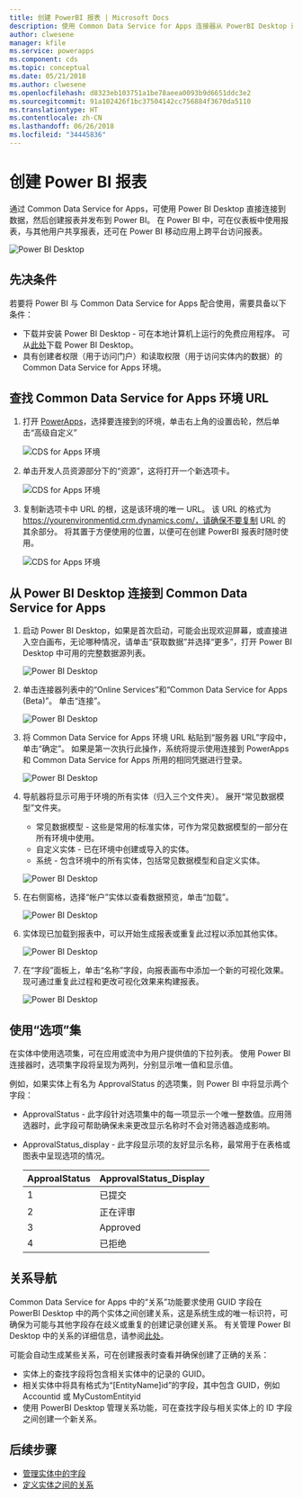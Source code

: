 ```yaml
---
title: 创建 PowerBI 报表 | Microsoft Docs
description: 使用 Common Data Service for Apps 连接器从 PowerBI Desktop 连接到数据。
author: clwesene
manager: kfile
ms.service: powerapps
ms.component: cds
ms.topic: conceptual
ms.date: 05/21/2018
ms.author: clwesene
ms.openlocfilehash: d8323eb103751a1be78aeea0093b9d6651ddc3e2
ms.sourcegitcommit: 91a102426f1bc37504142cc756884f3670da5110
ms.translationtype: HT
ms.contentlocale: zh-CN
ms.lasthandoff: 06/26/2018
ms.locfileid: "34445836"
---
```

# <a name="create-a-power-bi-report"></a>创建 Power BI 报表
通过 Common Data Service for Apps，可使用 Power BI Desktop 直接连接到数据，然后创建报表并发布到 Power BI。 在 Power BI 中，可在仪表板中使用报表，与其他用户共享报表，还可在 Power BI 移动应用上跨平台访问报表。

![Power BI Desktop](./media/data-platform-cds-powerbi-connector/PBIDesktop.png "Power BI Desktop")

## <a name="prerequisites"></a>先决条件

若要将 Power BI 与 Common Data Service for Apps 配合使用，需要具备以下条件：

* 下载并安装 Power BI Desktop - 可在本地计算机上运行的免费应用程序。 可从[此处](https://powerbi.microsoft.com/desktop/)下载 Power BI Desktop。
* 具有创建者权限（用于访问门户）和读取权限（用于访问实体内的数据）的 Common Data Service for Apps 环境。

## <a name="finding-your-common-data-service-for-apps-environment-url"></a>查找 Common Data Service for Apps 环境 URL

1. 打开 [PowerApps](https://web.powerapps.com)，选择要连接到的环境，单击右上角的设置齿轮，然后单击“高级自定义”

    ![CDS for Apps 环境](./media/data-platform-cds-powerbi-connector/CDSEnv1.png "CDS for Apps 环境")

2. 单击开发人员资源部分下的“资源”，这将打开一个新选项卡。

    ![CDS for Apps 环境](./media/data-platform-cds-powerbi-connector/CDSEnv2.png "CDS for Apps 环境")

3. 复制新选项卡中 URL 的根，这是该环境的唯一 URL。 该 URL 的格式为 https://yourenvironmentid.crm.dynamics.com/，请确保不要复制 URL 的其余部分。 将其置于方便使用的位置，以便可在创建 PowerBI 报表时随时使用。

    ![CDS for Apps 环境](./media/data-platform-cds-powerbi-connector/CDSEnv3.png "CDS for Apps 环境")

## <a name="connecting-to-common-data-service-for-apps-from-power-bi-desktop"></a>从 Power BI Desktop 连接到 Common Data Service for Apps

1. 启动 Power BI Desktop，如果是首次启动，可能会出现欢迎屏幕，或直接进入空白画布，无论哪种情况，请单击“获取数据”并选择“更多”，打开 Power BI Desktop 中可用的完整数据源列表。

    ![Power BI Desktop](./media/data-platform-cds-powerbi-connector/CreateReport1.png "Power BI Desktop")

2. 单击连接器列表中的“Online Services”和“Common Data Service for Apps (Beta)”。 单击“连接”。

    ![Power BI Desktop](./media/data-platform-cds-powerbi-connector/CreateReport2.png "Power BI Desktop")

3. 将 Common Data Service for Apps 环境 URL 粘贴到“服务器 URL”字段中，单击“确定”。 如果是第一次执行此操作，系统将提示使用连接到 PowerApps 和 Common Data Service for Apps 所用的相同凭据进行登录。

    ![Power BI Desktop](./media/data-platform-cds-powerbi-connector/CreateReport3.png "Power BI Desktop")

4. 导航器将显示可用于环境的所有实体（归入三个文件夹）。 展开“常见数据模型”文件夹。

    * 常见数据模型 - 这些是常用的标准实体，可作为常见数据模型的一部分在所有环境中使用。
    * 自定义实体 - 已在环境中创建或导入的实体。
    * 系统 - 包含环境中的所有实体，包括常见数据模型和自定义实体。

    ![Power BI Desktop](./media/data-platform-cds-powerbi-connector/CreateReport4.png "Power BI Desktop")

5. 在右侧窗格，选择“帐户”实体以查看数据预览，单击“加载”。

    ![Power BI Desktop](./media/data-platform-cds-powerbi-connector/CreateReport5.png "Power BI Desktop")

6. 实体现已加载到报表中，可以开始生成报表或重复此过程以添加其他实体。

    ![Power BI Desktop](./media/data-platform-cds-powerbi-connector/CreateReport6.png "Power BI Desktop")

7. 在“字段”面板上，单击“名称”字段，向报表画布中添加一个新的可视化效果。 现可通过重复此过程和更改可视化效果来构建报表。

    ![Power BI Desktop](./media/data-platform-cds-powerbi-connector/CreateReport7.png "Power BI Desktop")


## <a name="using-option-sets"></a>使用“选项”集

在实体中使用选项集，可在应用或流中为用户提供值的下拉列表。 使用 Power BI 连接器时，选项集字段将呈现为两列，分别显示唯一值和显示值。

例如，如果实体上有名为 ApprovalStatus 的选项集，则 Power BI 中将显示两个字段：

* ApprovalStatus - 此字段针对选项集中的每一项显示一个唯一整数值。应用筛选器时，此字段可帮助确保未来更改显示名称时不会对筛选器造成影响。
* ApprovalStatus_display - 此字段显示项的友好显示名称，最常用于在表格或图表中呈现选项的情况。

    |ApproalStatus|ApprovalStatus_Display|
    |---------|---------|
    1|已提交
    2|正在评审
    3|Approved
    4|已拒绝

## <a name="navigating-relationships"></a>关系导航

Common Data Service for Apps 中的“关系”功能要求使用 GUID 字段在 PowerBI Desktop 中的两个实体之间创建关系，这是系统生成的唯一标识符，可确保为可能与其他字段存在歧义或重复的创建记录创建关系。 有关管理 Power BI Desktop 中的关系的详细信息，请参阅[此处](https://docs.microsoft.com/power-bi/desktop-create-and-manage-relationships)。

可能会自动生成某些关系，可在创建报表时查看并确保创建了正确的关系：

* 实体上的查找字段将包含相关实体中的记录的 GUID。
* 相关实体中将具有格式为“[EntityName]id”的字段，其中包含 GUID，例如 Accountid 或 MyCustomEntityid
* 使用 PowerBI Desktop 管理关系功能，可在查找字段与相关实体上的 ID 字段之间创建一个新关系。


## <a name="next-steps"></a>后续步骤
* [管理实体中的字段](data-platform-manage-fields.md)
* [定义实体之间的关系](data-platform-entity-lookup.md)


